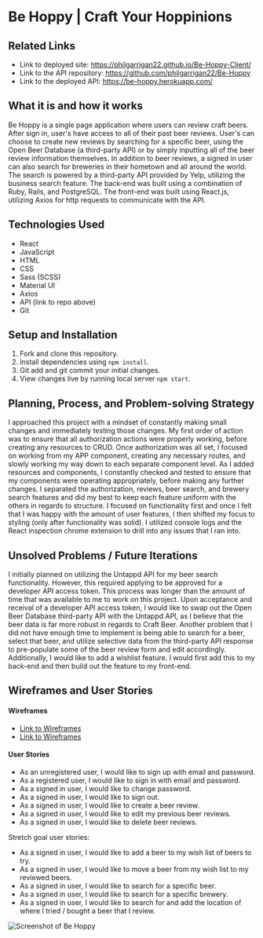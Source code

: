 # Be Hoppy | Craft Your Hoppinions

## Related Links
- Link to deployed site: https://philgarrigan22.github.io/Be-Hoppy-Client/
- Link to the API repository: https://github.com/philgarrigan22/Be-Hoppy
- Link to the deployed API: https://be-hoppy.herokuapp.com/

## What it is and how it works
Be Hoppy is a single page application where users can review craft beers. After sign in, user's have access to
all of their past beer reviews. User's can choose to create new reviews by searching for a specific beer, using
the Open Beer Database (a third-party API) or by simply inputting all of the beer review information themselves.
In addition to beer reviews, a signed in user can also search for breweries in their hometown and all around the
world. The search is powered by a third-party API provided by Yelp, utilizing the business search feature. The
back-end was built using a combination of Ruby, Rails, and PostgreSQL. The front-end was built using React.js,
utilizing Axios for http requests to communicate with the API.

## Technologies Used
- React
- JavaScript
- HTML
- CSS
- Sass (SCSS)
- Material UI
- Axios
- API (link to repo above)
- Git

## Setup and Installation
1. Fork and clone this repository.
2. Install dependencies using `npm install`.
3. Git add and git commit your initial changes.
4. View changes live by running local server `npm start`.

## Planning, Process, and Problem-solving Strategy
I approached this project with a mindset of constantly making small changes and immediately testing those changes.
My first order of action was to ensure that all authorization actions were properly working, before creating any
resources to CRUD. Once authorization was all set, I focused on working from my APP component, creating any necessary
routes, and slowly working my way down to each separate component level. As I added resources and components, I
constantly checked and tested to ensure that my components were operating appropriately, before making any further
changes. I separated the authorization, reviews, beer search, and brewery search features and did my best to keep
each feature uniform with the others in regards to structure. I focused on functionality first and once I felt that
I was happy with the amount of user features, I then shifted my focus to styling (only after functionality was solid).
I utilized console logs and the React inspection chrome extension to drill into any issues that I ran into.

## Unsolved Problems / Future Iterations
I initially planned on utilizing the Untappd API for my beer search functionality. However, this required applying to
be approved for a developer API access token. This process was longer than the amount of time that was available to
me to work on this project. Upon acceptance and receival of a developer API access token, I would like to swap out
the Open Beer Database third-party API with the Untappd API, as I believe that the beer data is far more robust in
regards to Craft Beer. Another problem that I did not have enough time to implement is being able to search for a
beer, select that beer, and utilize selective data from the third-party API response to pre-populate some of the
beer review form and edit accordingly. Additionally, I would like to add a wishlist feature. I would first add this
to my back-end and then build out the feature to my front-end.

## Wireframes and User Stories

#### Wireframes
- [Link to Wireframes](https://imgur.com/0ggVvvC)
- [Link to Wireframes](https://imgur.com/X4QCTSd)

#### User Stories
* As an unregistered user, I would like to sign up with email and password.
* As a registered user, I would like to sign in with email and password.
* As a signed in user, I would like to change password.
* As a signed in user, I would like to sign out.
* As a signed in user, I would like to create a beer review.
* As a signed in user, I would like to edit my previous beer reviews.
* As a signed in user, I would like to delete beer reviews.

Stretch goal user stories:
* As a signed in user, I would like to add a beer to my wish list of beers to try.
* As a signed in user, I would like to move a beer from my wish list to my reviewed beers.
* As a signed in user, I would like to search for a specific beer.
* As a signed in user, I would like to search for a specific brewery.
* As a signed in user, I would like to search for and add the location of where I tried / bought a beer that I review.

![Screenshot of Be Hoppy](https://i.imgur.com/Awd89hX.png)
